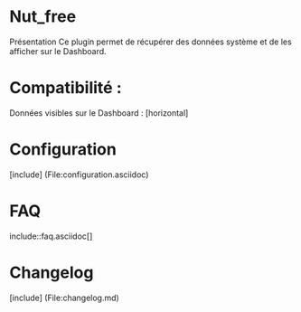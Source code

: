  Nut_free
 ===

Présentation
Ce plugin permet de récupérer des données système et de les afficher sur le Dashboard.


Compatibilité :
===

Données visibles sur le Dashboard :
[horizontal]


Configuration
===

[include] (File:configuration.asciidoc)


FAQ
===

include::faq.asciidoc[]


Changelog
===

[include] (File:changelog.md)

